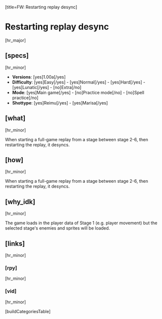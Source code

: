 [title=FW: Restarting replay desync]
# Restarting replay desync
[hr_major]

## [specs]  
[hr_minor]

* **Versions**: [yes]1.00a[/yes]
* **Difficulty**: [yes]Easy[/yes] - [yes]Normal[/yes] - [yes]Hard[/yes] - [yes]Lunatic[/yes] - [no]Extra[/no]
* **Mode**: [yes]Main game[/yes] - [no]Practice mode[/no] - [no]Spell practice[/no]  
* **Shottype**: [yes]Reimu[/yes] - [yes]Marisa[/yes]

## [what]
[hr_minor]

When starting a full-game replay from a stage between stage 2-6, then restarting the replay, it desyncs.

## [how]
[hr_minor]

When starting a full-game replay from a stage between stage 2-6, then restarting the replay, it desyncs.

## [why_idk]
[hr_minor]

The game loads in the player data of Stage 1 (e.g. player movement) but the selected stage's enemies and sprites will be loaded.

## [links]
[hr_minor]
### [rpy]
[hr_minor]

### [vid]
[hr_minor]


[buildCategoriesTable]